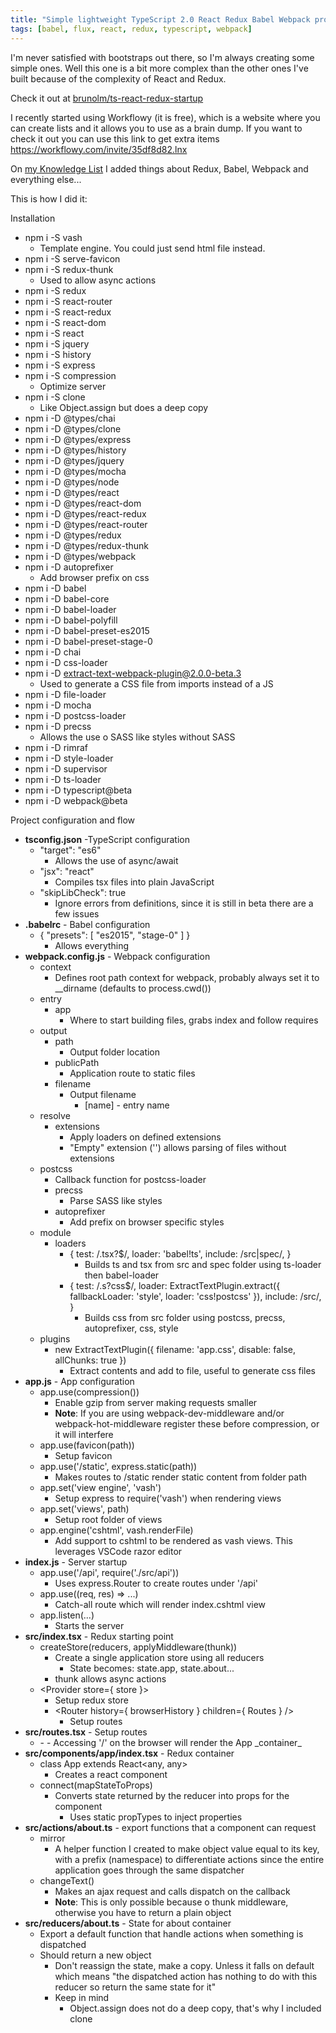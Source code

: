 ```yaml
---
title: "Simple lightweight TypeScript 2.0 React Redux Babel Webpack project"
tags: [babel, flux, react, redux, typescript, webpack]
---
```


I'm never satisfied with bootstraps out there, so I'm always creating some simple ones. Well this one is a bit more complex than the other ones I've built because of the complexity of React and Redux.

Check it out at <a href="https://github.com/brunolm/ts-react-redux-startup">brunolm/ts-react-redux-startup</a>

I recently started using Workflowy (it is free), which is a website where you can create lists and it allows you to use as a brain dump. If you want to check it out you can use this link to get extra items <a href="https://goo.gl/JjpmOK">https://workflowy.com/invite/35df8d82.lnx</a>

On <a href="https://workflowy.com/s/5Ppxs0k72u">my Knowledge List</a> I added things about Redux, Babel, Webpack and everything else...

<!--more-->

This is how I did it:

Installation

- npm i -S vash
    - Template engine. You could just send html file instead.
- npm i -S serve-favicon
- npm i -S redux-thunk
    - Used to allow async actions
- npm i -S redux
- npm i -S react-router
- npm i -S react-redux
- npm i -S react-dom
- npm i -S react
- npm i -S jquery
- npm i -S history
- npm i -S express
- npm i -S compression
    - Optimize server
- npm i -S clone
    - Like Object.assign but does a deep copy
- npm i -D @types/chai
- npm i -D @types/clone
- npm i -D @types/express
- npm i -D @types/history
- npm i -D @types/jquery
- npm i -D @types/mocha
- npm i -D @types/node
- npm i -D @types/react
- npm i -D @types/react-dom
- npm i -D @types/react-redux
- npm i -D @types/react-router
- npm i -D @types/redux
- npm i -D @types/redux-thunk
- npm i -D @types/webpack
- npm i -D autoprefixer
    - Add browser prefix on css
- npm i -D babel
- npm i -D babel-core
- npm i -D babel-loader
- npm i -D babel-polyfill
- npm i -D babel-preset-es2015
- npm i -D babel-preset-stage-0
- npm i -D chai
- npm i -D css-loader
- npm i -D extract-text-webpack-plugin@2.0.0-beta.3
    - Used to generate a CSS file from imports instead of a JS
- npm i -D file-loader
- npm i -D mocha
- npm i -D postcss-loader
- npm i -D precss
    - Allows the use o SASS like styles without SASS
- npm i -D rimraf
- npm i -D style-loader
- npm i -D supervisor
- npm i -D ts-loader
- npm i -D typescript@beta
- npm i -D webpack@beta

Project configuration and flow

- **tsconfig.json** -TypeScript configuration
    - "target": "es6"
        - Allows the use of async/await
    - "jsx": "react"
        - Compiles tsx files into plain JavaScript
    - "skipLibCheck": true
        - Ignore errors from definitions, since it is still in beta there are a few issues
- **.babelrc** - Babel configuration
    - { "presets": [ "es2015", "stage-0" ] }
        - Allows everything
- **webpack.config.js** - Webpack configuration
    - context
        - Defines root path context for webpack, probably always set it to __dirname (defaults to process.cwd())
    - entry
        - app
            - Where to start building files, grabs index and follow requires
    - output
        - path
            - Output folder location
        - publicPath
            - Application route to static files
        - filename
            - Output filename
                - [name] - entry name
    - resolve
        - extensions
            - Apply loaders on defined extensions
            - "Empty" extension ('') allows parsing of files without extensions
    - postcss
        - Callback function for postcss-loader
        - precss
            - Parse SASS like styles
        - autoprefixer
            - Add prefix on browser specific styles
    - module
        - loaders
            - { test: /\.tsx?$/, loader: 'babel!ts', include: /src|spec/, }
                - Builds ts and tsx from src and spec folder using ts-loader then babel-loader
            - { test: /\.s?css$/, loader: ExtractTextPlugin.extract({ fallbackLoader: 'style', loader: 'css!postcss' }), include: /src/, }
                - Builds css from src folder using postcss, precss, autoprefixer, css, style
    - plugins
        - new ExtractTextPlugin({ filename: 'app.css', disable: false, allChunks: true })
            - Extract contents and add to file, useful to generate css files
- **app.js** - App configuration
    - app.use(compression())
        - Enable gzip from server making requests smaller
        - **Note**: If you are using webpack-dev-middleware and/or webpack-hot-middleware register these before compression, or it will interfere
    - app.use(favicon(path))
        - Setup favicon
    - app.use('/static', express.static(path))
        - Makes routes to /static render static content from folder path
    - app.set('view engine', 'vash')
        - Setup express to require('vash') when rendering views
    - app.set('views', path)
        - Setup root folder of views
    - app.engine('cshtml', vash.renderFile)
        - Add support to cshtml to be rendered as vash views. This leverages VSCode razor editor
- **index.js** - Server startup
    - app.use('/api', require('./src/api'))
        - Uses express.Router to create routes under '/api'
    - app.use((req, res) => ...)
        - Catch-all route which will render index.cshtml view
    - app.listen(...)
        - Starts the server
- **src/index.tsx** - Redux starting point
    - createStore(reducers, applyMiddleware(thunk))
        - Create a single application store using all reducers
            - State becomes: state.app, state.about...
        - thunk allows async actions
    - <Provider store={ store }>
        - Setup redux store
        - <Router history={ browserHistory } children={ Routes } />
            - Setup routes
- **src/routes.tsx** - Setup routes
    - <Router>
        - <Route path="/" component={ App } />
            - Accessing '/' on the browser will render the App _container_
- **src/components/app/index.tsx** - Redux container
    - class App extends React<any, any>
        - Creates a react component
    - connect(mapStateToProps)
        - Converts state returned by the reducer into props for the component
            - Uses static propTypes to inject properties
- **src/actions/about.ts** - export functions that a component can request
    - mirror
        - A helper function I created to make object value equal to its key, with a prefix (namespace) to differentiate actions since the entire application goes through the same dispatcher
    - changeText()
        - Makes an ajax request and calls dispatch on the callback
        - **Note**: This is only possible because o thunk middleware, otherwise you have to return a plain object
- **src/reducers/about.ts** - State for about container
    - Export a default function that handle actions when something is dispatched
    - Should return a new object
        - Don't reassign the state, make a copy. Unless it falls on default which means "the dispatched action has nothing to do with this reducer so return the same state for it"
        - Keep in mind
            - Object.assign does not do a deep copy, that's why I included clone
